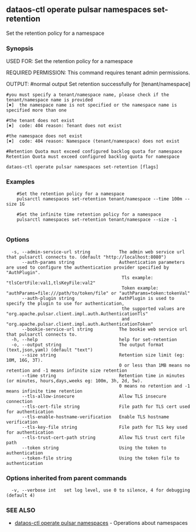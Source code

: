 ## dataos-ctl operate pulsar namespaces set-retention

Set the retention policy for a namespace

### Synopsis

USED FOR:
    Set the retention policy for a namespace

REQUIRED PERMISSION:
    This command requires tenant admin permissions.

OUTPUT:
    #normal output
    Set retention successfully for [tenant/namespace]

    #you must specify a tenant/namespace name, please check if the tenant/namespace name is provided
    [✖]  the namespace name is not specified or the namespace name is specified more than one

    #the tenant does not exist
    [✖]  code: 404 reason: Tenant does not exist

    #the namespace does not exist
    [✖]  code: 404 reason: Namespace (tenant/namespace) does not exist

    #Retention Quota must exceed configured backlog quota for namespace
    Retention Quota must exceed configured backlog quota for namespace



```
dataos-ctl operate pulsar namespaces set-retention [flags]
```

### Examples

```
    #Set the retention policy for a namespace
    pulsarctl namespaces set-retention tenant/namespace --time 100m --size 1G

    #Set the infinite time retention policy for a namespace
    pulsarctl namespaces set-retention tenant/namespace --size -1


```

### Options

```
  -s, --admin-service-url string           The admin web service url that pulsarctl connects to. (default "http://localhost:8080")
      --auth-params string                 Authentication parameters are used to configure the authentication provider specified by "AuthPlugin".
                                            Tls example: "tlsCertFile:val1,tlsKeyFile:val2"
                                            Token example: "authParams=file:///path/to/token/file" or "authParams=token:tokenVal"
      --auth-plugin string                 AuthPlugin is used to specify the plugin to use for authentication,
                                            the supported values are "org.apache.pulsar.client.impl.auth.AuthenticationTls"
                                            and "org.apache.pulsar.client.impl.auth.AuthenticationToken"
      --bookie-service-url string          The bookie web service url that pulsarctl connects to.
  -h, --help                               help for set-retention
  -o, --output string                      The output format (text,json,yaml) (default "text")
      --size string                        Retention size limit (eg: 10M, 16G, 3T).
                                           0 or less than 1MB means no retention and -1 means infinite size retention
      --time string                        Retention time in minutes (or minutes, hours,days,weeks eg: 100m, 3h, 2d, 5w).
                                           0 means no retention and -1 means infinite time retention
      --tls-allow-insecure                 Allow TLS insecure connection
      --tls-cert-file string               File path for TLS cert used for authentication
      --tls-enable-hostname-verification   Enable TLS hostname verification
      --tls-key-file string                File path for TLS key used for authentication
      --tls-trust-cert-path string         Allow TLS trust cert file path
      --token string                       Using the token to authentication
      --token-file string                  Using the token file to authentication
```

### Options inherited from parent commands

```
  -v, --verbose int   set log level, use 0 to silence, 4 for debugging (default 4)
```

### SEE ALSO

* [dataos-ctl operate pulsar namespaces](dataos-ctl_operate_pulsar_namespaces.md)	 - Operations about namespaces

